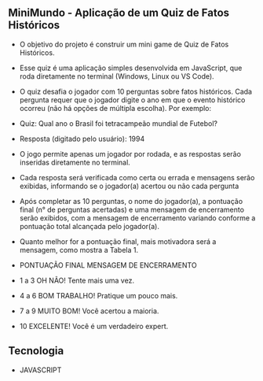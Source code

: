 ## MiniMundo - Aplicação de um Quiz de Fatos Históricos
- O objetivo do projeto é construir um mini game de Quiz de Fatos Históricos.

- Esse quiz é uma aplicação simples desenvolvida em JavaScript, que roda diretamente no terminal (Windows, Linux ou VS Code).

- O quiz desafia o jogador com 10 perguntas sobre fatos históricos. Cada pergunta requer que o jogador digite o ano em que o evento histórico ocorreu (não há opções de múltipla escolha). Por exemplo:

- Quiz: Qual ano o Brasil foi tetracampeão mundial de Futebol?
- Resposta (digitado pelo usuário): 1994
- O jogo permite apenas um jogador por rodada, e as respostas serão inseridas diretamente no terminal.

- Cada resposta será verificada como certa ou errada e mensagens serão exibidas, informando se o jogador(a) acertou ou não cada pergunta

- Após completar as 10 perguntas, o nome do jogador(a), a pontuação final (n° de perguntas acertadas) e uma mensagem de encerramento serão exibidos, com a mensagem de encerramento variando conforme a pontuação total alcançada pelo jogador(a).

- Quanto melhor for a pontuação final, mais motivadora será a mensagem, como mostra a Tabela 1.

- PONTUAÇÃO FINAL	MENSAGEM DE ENCERRAMENTO
- 1 a 3	  OH NÃO! Tente mais uma vez.
- 4 a 6	  BOM TRABALHO! Pratique um pouco mais.
- 7 a 9	  MUITO BOM! Você acertou a maioria.
- 10	      EXCELENTE! Você é um verdadeiro expert.

## Tecnologia
- JAVASCRIPT